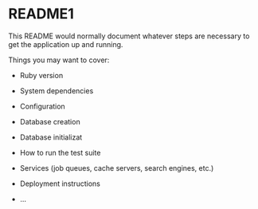 # README1

This README would normally document whatever steps are necessary to get the
application up and running.

Things you may want to cover:

* Ruby version

* System dependencies

* Configuration

* Database creation

* Database initializat

* How to run the test suite

* Services (job queues, cache servers, search engines, etc.)

* Deployment instructions

* ...
